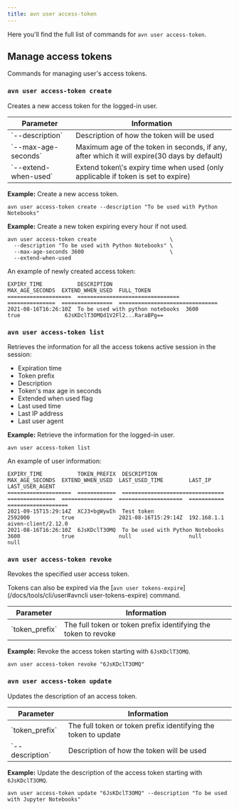 ```yaml
---
title: avn user access-token
---
```


Here you\'ll find the full list of commands for `avn user access-token`.

## Manage access tokens

Commands for managing user\'s access tokens.

### `avn user access-token create`

Creates a new access token for the logged-in user.

<table>
  <thead>
    <tr><th>Parameter</th><th>Information</th></tr>
  </thead>
  <tbody>
    <tr>
      <td>`--description`</td>
      <td>Description of how the token will be used</td>
    </tr>
    <tr>
      <td>`--max-age-seconds`</td>
      <td>Maximum age of the token in seconds, if any, after which it will expire(30 days by default)</td>
    </tr>
    <tr>
      <td>`--extend-when-used`</td>
      <td>Extend token\'s expiry time when used (only applicable if token is set to expire)</td>
    </tr>
  </tbody>
</table>


**Example:** Create a new access token.

``` 
avn user access-token create --description "To be used with Python Notebooks"
```

**Example:** Create a new token expiring every hour if not used.

``` 
avn user access-token create                       \
  --description "To be used with Python Notebooks" \
  --max-age-seconds 3600                           \
  --extend-when-used
```

An example of newly created access token:

``` text
EXPIRY_TIME           DESCRIPTION                       MAX_AGE_SECONDS  EXTEND_WHEN_USED  FULL_TOKEN
====================  ================================  ===============  ================  ===============================
2021-08-16T16:26:10Z  To be used with python notebooks  3600             true              6JsKDclT3OMQd1V2Fl2...RaraBPg==
```

### `avn user access-token list`

Retrieves the information for all the access tokens active session in
the session:

-   Expiration time
-   Token prefix
-   Description
-   Token\'s max age in seconds
-   Extended when used flag
-   Last used time
-   Last IP address
-   Last user agent

**Example:** Retrieve the information for the logged-in user.

``` 
avn user access-token list
```

An example of user information:

``` text
EXPIRY_TIME           TOKEN_PREFIX  DESCRIPTION                       MAX_AGE_SECONDS  EXTEND_WHEN_USED  LAST_USED_TIME        LAST_IP      LAST_USER_AGENT
====================  ============  ================================  ===============  ================  ====================  ===========  ===================
2021-09-15T15:29:14Z  XCJ3+bgWywIh  Test token                        2592000          true              2021-08-16T15:29:14Z  192.168.1.1  aiven-client/2.12.0
2021-08-16T16:26:10Z  6JsKDclT3OMQ  To be used with Python Notebooks  3600             true              null                  null         null
```

### `avn user access-token revoke`

Revokes the specified user access token.

Tokens can also be expired via the
[`avn user tokens-expire`](/docs/tools/cli/user#avncli user-tokens-expire) command.

<table>
  <thead>
    <tr><th>Parameter</th><th>Information</th></tr>
  </thead>
  <tbody>
    <tr>
      <td>`token_prefix`</td>
      <td>The full token or token prefix identifying the token to revoke</td>
    </tr>
  </tbody>
</table>


**Example:** Revoke the access token starting with `6JsKDclT3OMQ`.

``` 
avn user access-token revoke "6JsKDclT3OMQ"
```

### `avn user access-token update`

Updates the description of an access token.

<table>
  <thead>
    <tr><th>Parameter</th><th>Information</th></tr>
  </thead>
  <tbody>
    <tr>
      <td>`token_prefix`</td>
      <td>The full token or token prefix identifying the token to update</td>
    </tr>
    <tr>
      <td>`--description`</td>
      <td>Description of how the token will be used</td>
    </tr>
  </tbody>
</table>


**Example:** Update the description of the access token starting with
`6JsKDclT3OMQ`.

``` 
avn user access-token update "6JsKDclT3OMQ" --description "To be used with Jupyter Notebooks"
```

